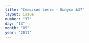 ```yaml
---
title: "Сельские вести - Выпуск №37"
layout: issue
number: "37"
day: "13"
month: "05"
year: "2011"
---
```

